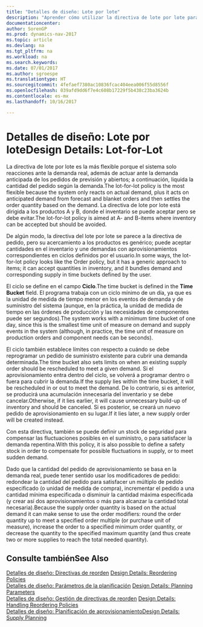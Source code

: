 ```yaml
---
title: "Detalles de diseño: Lote por lote"
description: "Aprender cómo utilizar la directiva de lote por lote para establecer la cantidad del pedido basada en la demanda."
documentationcenter: 
author: SorenGP
ms.prod: dynamics-nav-2017
ms.topic: article
ms.devlang: na
ms.tgt_pltfrm: na
ms.workload: na
ms.search.keywords: 
ms.date: 07/01/2017
ms.author: sgroespe
ms.translationtype: HT
ms.sourcegitcommit: 4fefaef7380ac10836fcac404eea006f55d8556f
ms.openlocfilehash: 039afd9dd6f7e4c608b17229f5b438c23ba3624b
ms.contentlocale: es-mx
ms.lasthandoff: 10/16/2017

---
```

# <a name="design-details-lot-for-lot"></a><span data-ttu-id="4250c-103">Detalles de diseño: Lote por lote</span><span class="sxs-lookup"><span data-stu-id="4250c-103">Design Details: Lot-for-Lot</span></span>
<span data-ttu-id="4250c-104">La directiva de lote por lote es la más flexible porque el sistema solo reacciones ante la demanda real, además de actuar ante la demanda anticipada de los pedidos de previsión y abiertos; a continuación, liquida la cantidad del pedido según la demanda.</span><span class="sxs-lookup"><span data-stu-id="4250c-104">The lot-for-lot policy is the most flexible because the system only reacts on actual demand, plus it acts on anticipated demand from forecast and blanket orders and then settles the order quantity based on the demand.</span></span> <span data-ttu-id="4250c-105">La directiva de lote por lote está dirigida a los productos A y B, donde el inventario se puede aceptar pero se debe evitar.</span><span class="sxs-lookup"><span data-stu-id="4250c-105">The lot-for-lot policy is aimed at A- and B-items where inventory can be accepted but should be avoided.</span></span>  
  
<span data-ttu-id="4250c-106">De algún modo, la directiva del lote por lote se parece a la directiva de pedido, pero su acercamiento a los productos es genérico; puede aceptar cantidades en el inventario y une demandas con aprovisionamientos correspondientes en ciclos definidos por el usuario.</span><span class="sxs-lookup"><span data-stu-id="4250c-106">In some ways, the lot-for-lot policy looks like the Order policy, but it has a generic approach to items; it can accept quantities in inventory, and it bundles demand and corresponding supply in time buckets defined by the user.</span></span>  
  
<span data-ttu-id="4250c-107">El ciclo se define en el campo **Ciclo**.</span><span class="sxs-lookup"><span data-stu-id="4250c-107">The time bucket is defined in the **Time Bucket** field.</span></span> <span data-ttu-id="4250c-108">El programa trabaja con un ciclo mínimo de un día, ya que es la unidad de medida de tiempo menor en los eventos de demanda y de suministro del sistema (aunque, en la práctica, la unidad de medida de tiempo en las órdenes de producción y las necesidades de componentes puede ser segundos).</span><span class="sxs-lookup"><span data-stu-id="4250c-108">The system works with a minimum time bucket of one day, since this is the smallest time unit of measure on demand and supply events in the system (although, in practice, the time unit of measure on production orders and component needs can be seconds).</span></span>  
  
<span data-ttu-id="4250c-109">El ciclo también establece límites con respecto a cuándo se debe reprogramar un pedido de suministro existente para cubrir una demanda determinada.</span><span class="sxs-lookup"><span data-stu-id="4250c-109">The time bucket also sets limits on when an existing supply order should be rescheduled to meet a given demand.</span></span> <span data-ttu-id="4250c-110">Si el aprovisionamiento entra dentro del ciclo, se volverá a programar dentro o fuera para cubrir la demanda.</span><span class="sxs-lookup"><span data-stu-id="4250c-110">If the supply lies within the time bucket, it will be rescheduled in or out to meet the demand.</span></span> <span data-ttu-id="4250c-111">De lo contrario, si es anterior, se producirá una acumulación innecesaria del inventario y se debe cancelar.</span><span class="sxs-lookup"><span data-stu-id="4250c-111">Otherwise, if it lies earlier, it will cause unnecessary build-up of inventory and should be canceled.</span></span> <span data-ttu-id="4250c-112">Si es posterior, se creará un nuevo pedido de aprovisionamiento en su lugar.</span><span class="sxs-lookup"><span data-stu-id="4250c-112">If it lies later, a new supply order will be created instead.</span></span>  
  
<span data-ttu-id="4250c-113">Con esta directiva, también se puede definir un stock de seguridad para compensar las fluctuaciones posibles en el suministro, o para satisfacer la demanda repentina.</span><span class="sxs-lookup"><span data-stu-id="4250c-113">With this policy, it is also possible to define a safety stock in order to compensate for possible fluctuations in supply, or to meet sudden demand.</span></span>  
  
<span data-ttu-id="4250c-114">Dado que la cantidad del pedido de aprovisionamiento se basa en la demanda real, puede tener sentido usar los modificadores de pedido: redondear la cantidad del pedido para satisfacer un múltiplo de pedido especificado (o unidad de medida de compra), incrementar el pedido a una cantidad mínima especificada o disminuir la cantidad máxima especificada (y crear así dos aprovisionamientos o más para alcanzar la cantidad total necesaria).</span><span class="sxs-lookup"><span data-stu-id="4250c-114">Because the supply order quantity is based on the actual demand it can make sense to use the order modifiers: round the order quantity up to meet a specified order multiple (or purchase unit of measure), increase the order to a specified minimum order quantity, or decrease the quantity to the specified maximum quantity (and thus create two or more supplies to reach the total needed quantity).</span></span>  
  
## <a name="see-also"></a><span data-ttu-id="4250c-115">Consulte también</span><span class="sxs-lookup"><span data-stu-id="4250c-115">See Also</span></span>  
<span data-ttu-id="4250c-116">[Detalles de diseño: Directivas de reorden](design-details-reordering-policies.md) </span><span class="sxs-lookup"><span data-stu-id="4250c-116">[Design Details: Reordering Policies](design-details-reordering-policies.md) </span></span>  
<span data-ttu-id="4250c-117">[Detalles de diseño: Parámetros de la planificación](design-details-planning-parameters.md) </span><span class="sxs-lookup"><span data-stu-id="4250c-117">[Design Details: Planning Parameters](design-details-planning-parameters.md) </span></span>  
<span data-ttu-id="4250c-118">[Detalles de diseño: Gestión de directivas de reorden](design-details-handling-reordering-policies.md) </span><span class="sxs-lookup"><span data-stu-id="4250c-118">[Design Details: Handling Reordering Policies](design-details-handling-reordering-policies.md) </span></span>  
[<span data-ttu-id="4250c-119">Detalles de diseño: Planificación de aprovisionamiento</span><span class="sxs-lookup"><span data-stu-id="4250c-119">Design Details: Supply Planning</span></span>](design-details-supply-planning.md)
